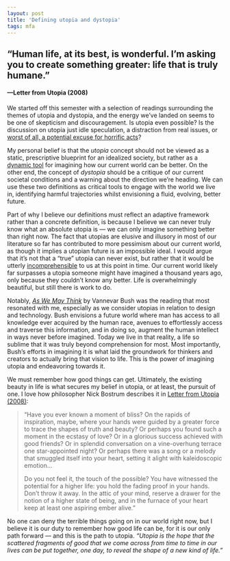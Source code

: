 ```yaml
---
layout: post
title: 'Defining utopia and dystopia'
tags: mfa
---
```


## “Human life, at its best, is wonderful. I’m asking you to create something greater: life that is truly humane.” 
#### —Letter from Utopia (2008)

We started off this semester with a selection of readings surrounding the themes of utopia and dystopia, and the energy we’ve landed on seems to be one of skepticism and discouragement. Is utopia even possible?  Is the discussion on utopia just idle speculation, a distraction from real issues, or [worst of all, a potential excuse for horrific acts](https://www.goodreads.com/quotes/172616-totalitarianism-is-not-only-hell-but-all-the-dream-of)?

My personal belief is that the *utopia* concept should not be viewed as a static, prescriptive blueprint for an idealized society, but rather as a [dynamic tool](https://www.jstor.org/stable/20719728) for imagining how our current world can be better. On the other end, the concept of *dystopia* should be a critique of our current societal conditions and a warning about the direction we’re heading. We can use these two definitions as critical tools to engage with the world we live in, identifying harmful trajectories whilst envisioning a fluid, evolving, better future. 

Part of why I believe our definitions must reflect an adaptive framework rather than a concrete definition, is because I believe we can never truly know what an absolute utopia is — we can only imagine something better than right now. The fact that utopias are elusive and illusory in most of our literature so far has contributed to more pessimism about our current world, as though it implies a utopian future is an impossible ideal. I would argue that it’s not that a “true” utopia can never exist, but rather that it would be utterly [incomprehensible](https://joecarlsmith.com/2021/01/18/actually-possible-thoughts-on-utopia#i-concrete-utopias:~:text=It%20seems%20unlikely,condition%20than%20that.%E2%80%9D) to us at this point in time. Our current world likely far surpasses a utopia someone might have imagined a thousand years ago, only because they couldn’t know any better. Life is overwhelmingly beautiful, but still there is work to do. 

Notably,  [*As We May Think*](https://www.math.cmu.edu/~af1p/Teaching/INFONET/Papers/AsWeMayThink/bush.html) by Vannevar Bush was the reading that most resonated with me, especially as we consider utopias in relation to design and technology. Bush envisions a future world where man has access to all knowledge ever acquired by the human race, avenues to effortlessly access and traverse this information, and in doing so, augment the human intellect in ways never before imagined. Today we live in that reality, a life so sublime that it was truly beyond comprehension for most. Most importantly, Bush’s efforts in imagining it is what laid the groundwork for thinkers and creators to actually bring that vision to life. This is the power of imagining utopia and endeavoring towards it. 

We must remember how good things can get.  Ultimately, the existing beauty in life is what secures my belief in utopia, or at least, the pursuit of one. I love how philosopher Nick Bostrum describes it in [Letter from Utopia \(2008\)](https://www.fhi.ox.ac.uk/wp-content/uploads/letters-from-utopia.pdf): 

> “Have you ever known a moment of bliss? On the rapids of inspiration, maybe, where your hands were guided by a greater force to trace the shapes of truth and beauty? Or perhaps you found such a moment in the ecstasy of love? Or in a glorious success achieved with good friends? Or in splendid conversation on a vine-overhung terrace one star-appointed night? Or perhaps there was a song or a melody that smuggled itself into your heart, setting it alight with kaleidoscopic emotion…
> 
> Do you not feel it, the touch of the possible? You have witnessed the potential for a higher life: you hold the fading proof in your hands. Don’t throw it away. In the attic of your mind, reserve a drawer for the notion of a higher state of being, and in the furnace of your heart keep at least one aspiring ember alive.”

No one can deny the terrible things going on in our world right now, but I believe it is our duty to remember how good life can be, for it is our only path forward — and this is the path to utopia. *“Utopia is the hope that the scattered fragments of good that we come across from time to time in our lives can be put together, one day, to reveal the shape of a new kind of life.”*



